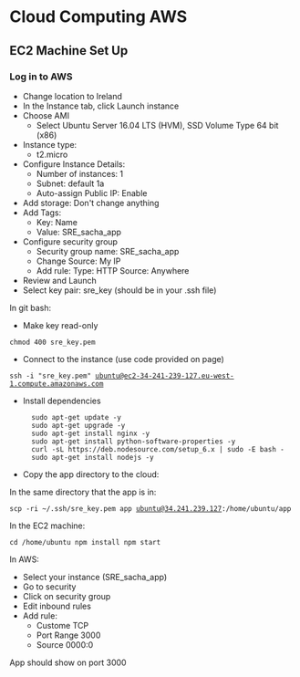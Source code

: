 # Cloud Computing AWS
## EC2 Machine Set Up
### Log in to AWS
- Change location to Ireland
- In the Instance tab, click Launch instance
- Choose AMI
    - Select Ubuntu Server 16.04 LTS (HVM), SSD Volume Type 64 bit (x86)
- Instance type:
    - t2.micro
- Configure Instance Details:
    - Number of instances: 1
    - Subnet: default 1a
    - Auto-assign Public IP: Enable
- Add storage: Don't change anything
- Add Tags:
    - Key: Name
    - Value: SRE_sacha_app
- Configure security group
    - Security group name: SRE_sacha_app 
    - Change Source: My IP
    - Add rule: Type: HTTP Source: Anywhere
- Review and Launch
- Select key pair: sre_key (should be in your .ssh file)

In git bash:

- Make key read-only

<code>chmod 400 sre_key.pem</code>

- Connect to the instance (use code provided on page)

<code>ssh -i "sre_key.pem" ubuntu@ec2-34-241-239-127.eu-west-1.compute.amazonaws.com
</code>

- Install dependencies

        sudo apt-get update -y
        sudo apt-get upgrade -y
        sudo apt-get install nginx -y
        sudo apt-get install python-software-properties -y
        curl -sL https://deb.nodesource.com/setup_6.x | sudo -E bash -
        sudo apt-get install nodejs -y

- Copy the app directory to the cloud:

In the same directory that the app is in:

<code>scp -ri ~/.ssh/sre_key.pem app ubuntu@34.241.239.127:/home/ubuntu/app</code>

In the EC2 machine:

<code>cd /home/ubuntu
npm install
npm start </code>

In AWS:
- Select your instance (SRE_sacha_app)
- Go to security
- Click on security group
- Edit inbound rules
- Add rule:
    - Custome TCP
    - Port Range 3000
    - Source 0000:0

App should show on port 3000

